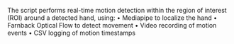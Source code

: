 The script performs real-time motion detection within the region of interest (ROI) around a detected hand, using:
•	Mediapipe to localize the hand
•	Farnback Optical Flow to detect movement
•	Video recording of motion events
•	CSV logging of motion timestamps
